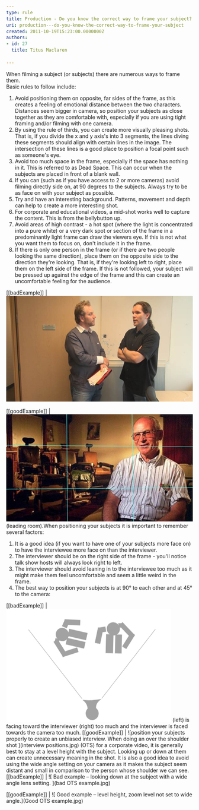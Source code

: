 ```yaml
---
type: rule
title: Production - Do you know the correct way to frame your subject?
uri: production---do-you-know-the-correct-way-to-frame-your-subject
created: 2011-10-19T15:23:00.0000000Z
authors:
- id: 27
  title: Titus Maclaren

---
```


When filming a subject (or subjects) there are numerous ways to frame them.  
Basic rules to follow include:

1. Avoid positioning them on opposite, far sides of the frame, as this creates a feeling of emotional distance between the two characters. Distances seem bigger in camera, so position your subjects as close together as they are comfortable with, especially if you are using tight framing and/or filming with one camera.
2. By using the rule of thirds, you can create more visually pleasing shots. That is, if you divide the x and y axis's into 3 segments, the lines diving these segments should align with certain lines in the image. The intersection of these lines is a good place to position a focal point such as someone's eye.
3. Avoid too much space in the frame, especially if the space has nothing in it. This is referred to as Dead Space. This can occur when the subjects are placed in front of a blank wall.
4. If you can (such as if you have access to 2 or more cameras) avoid filming directly side on, at 90 degrees to the subjects. Always try to be as face on with your subject as possible.
5. Try and have an interesting background. Patterns, movement and depth can help to create a more interesting shot.
6. For corporate and educational videos, a mid-shot works well to capture the content. This is from the bellybutton up.
7. Avoid areas of high contrast - a hot spot (where the light is concentrated into a pure white) or a very dark spot or section of the frame in a predominantly light frame can draw the viewers eye. If this is not what you want them to focus on, don't include it in the frame.
8. If there is only one person in the frame (or if there are two people looking the same direction), place them on the opposite side to the direction they're looking. That is, if they're looking left to right, place them on the left side of the frame. If this is not followed, your subject will be pressed up against the edge of the frame and this can create an uncomfortable feeling for the audience.


[[badExample]]
| ![ Bad example – too much dead space, the characters are unevenly placed, there is an uninteresting background, it's side on and the framing is too far out ](video-fram-bad-example.jpg) 

[[goodExample]]
| ![ Good example – rule of thirds followed, mid-shot, interesting background, no dead space, fairly face on, subject placed on right side because he's looking from right to left ](video-fram-good-example.jpg) 
(leading room).When positioning your subjects it is important to remember several factors:
1. It is a good idea (if you want to have one of your subjects more face on) to have the interviewee more face on than the interviewer.
2. The interviewer should be on the right side of the frame - you'll notice talk show hosts will always look right to left.
3. The interviewer should avoid leaning in to the interviewee too much as it might make them feel uncomfortable and seem a little weird in the frame.
4. The best way to position your subjects is at 90° to each other and at 45° to the camera:


[[badExample]]
| ![ Interviewee ](bad-interview-positions.jpg) 
(left) is facing toward the interviewer (right) too much and the interviewer is faced towards the camera too much. 
[[goodExample]]
| ![position your subjects properly to create an unbiased interview. When doing an over the shoulder shot ](interview positions.jpg) 
(OTS) for a corporate video, it is generally best to stay at a level height with the subject. Looking up or down at them can create unnecessary meaning in the shot. It is also a good idea to avoid using the wide angle setting on your camera as it makes the subject seem distant and small in comparison to the person whose shoulder we can see. 
[[badExample]]
| ![ Bad example – looking down at the subject with a wide angle lens setting. ](bad OTS example.jpg) 

[[goodExample]]
| ![ Good example – level height, zoom level not set to wide angle.](Good OTS example.jpg)
